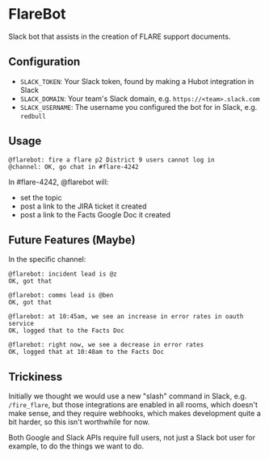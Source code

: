 # FlareBot

Slack bot that assists in the creation of FLARE support documents.

## Configuration

* `SLACK_TOKEN`: Your Slack token, found by making a Hubot integration in Slack
* `SLACK_DOMAIN`: Your team's Slack domain, e.g. `https://<team>.slack.com`
* `SLACK_USERNAME`: The username you configured the bot for in Slack, e.g. `redbull`

## Usage

```
@flarebot: fire a flare p2 District 9 users cannot log in 
@channel: OK, go chat in #flare-4242
```

In #flare-4242, @flarebot will:
* set the topic
* post a link to the JIRA ticket it created
* post a link to the Facts Google Doc it created

## Future Features (Maybe)

In the specific channel:

```
@flarebot: incident lead is @z
OK, got that

@flarebot: comms lead is @ben
OK, got that

@flarebot: at 10:45am, we see an increase in error rates in oauth service
OK, logged that to the Facts Doc

@flarebot: right now, we see a decrease in error rates
OK, logged that at 10:48am to the Facts Doc
```

## Trickiness

Initially we thought we would use a new "slash" command in Slack,
e.g. `/fire_flare`, but those integrations are enabled in all rooms,
which doesn't make sense, and they require webhooks, which makes
development quite a bit harder, so this isn't worthwhile for now.

Both Google and Slack APIs require full users, not just a Slack bot
user for example, to do the things we want to do.